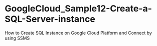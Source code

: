 # GoogleCloud_Sample12-Create-a-SQL-Server-instance
How to Create SQL Instance on Google Cloud Platform and Connect by using SSMS
